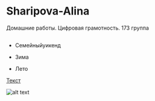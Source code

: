 # Sharipova-Alina
Домашние работы. Цифровая грамотность. 173 группа
##
* Семейныйуикенд
- Зима
+ Лето

[Текст](https://github.com/ "Это ссылка на гитхаб")

![alt text](http://classpic.ru/wp-content/uploads/Malenkij-pushistyj-kotik-spit.jpg)
